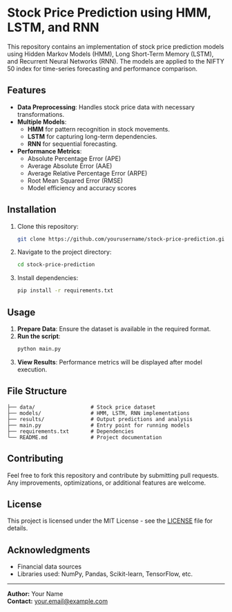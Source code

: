 # Stock Price Prediction using HMM, LSTM, and RNN

This repository contains an implementation of stock price prediction models using Hidden Markov Models (HMM), Long Short-Term Memory (LSTM), and Recurrent Neural Networks (RNN). The models are applied to the NIFTY 50 index for time-series forecasting and performance comparison.

## Features
- **Data Preprocessing**: Handles stock price data with necessary transformations.
- **Multiple Models**:
  - **HMM** for pattern recognition in stock movements.
  - **LSTM** for capturing long-term dependencies.
  - **RNN** for sequential forecasting.
- **Performance Metrics**:
  - Absolute Percentage Error (APE)
  - Average Absolute Error (AAE)
  - Average Relative Percentage Error (ARPE)
  - Root Mean Squared Error (RMSE)
  - Model efficiency and accuracy scores

## Installation
1. Clone this repository:
   ```bash
   git clone https://github.com/yourusername/stock-price-prediction.git
   ```
2. Navigate to the project directory:
   ```bash
   cd stock-price-prediction
   ```
3. Install dependencies:
   ```bash
   pip install -r requirements.txt
   ```

## Usage
1. **Prepare Data**: Ensure the dataset is available in the required format.
2. **Run the script**:
   ```bash
   python main.py
   ```
3. **View Results**: Performance metrics will be displayed after model execution.

## File Structure
```
├── data/                  # Stock price dataset
├── models/                # HMM, LSTM, RNN implementations
├── results/               # Output predictions and analysis
├── main.py                # Entry point for running models
├── requirements.txt       # Dependencies
└── README.md              # Project documentation
```

## Contributing
Feel free to fork this repository and contribute by submitting pull requests. Any improvements, optimizations, or additional features are welcome.

## License
This project is licensed under the MIT License - see the [LICENSE](LICENSE) file for details.

## Acknowledgments
- Financial data sources
- Libraries used: NumPy, Pandas, Scikit-learn, TensorFlow, etc.

---

**Author:** Your Name  
**Contact:** your.email@example.com  

